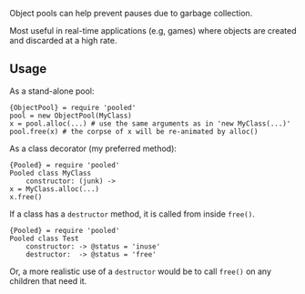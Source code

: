 
Object pools can help prevent pauses due to garbage collection.

Most useful in real-time applications (e.g, games) where objects are created and
discarded at a high rate.

Usage
-----

As a stand-alone pool:

    {ObjectPool} = require 'pooled'
    pool = new ObjectPool(MyClass)
    x = pool.alloc(...) # use the same arguments as in 'new MyClass(...)'
    pool.free(x) # the corpse of x will be re-animated by alloc()

As a class decorator (my preferred method):

    {Pooled} = require 'pooled'
    Pooled class MyClass
        constructor: (junk) ->
    x = MyClass.alloc(...)
    x.free()

If a class has a `destructor` method, it is called from inside `free()`.

    {Pooled} = require 'pooled'
    Pooled class Test
        constructor: -> @status = 'inuse'
        destructor:  -> @status = 'free'

Or, a more realistic use of a `destructor` would be to call `free()` on
any children that need it.
